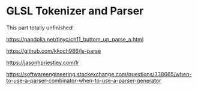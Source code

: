 # GLSL Tokenizer and Parser

This part totally unfinished!

https://pandolia.net/tinyc/ch11_buttom_up_parse_a.html

https://github.com/kkoch986/js-parse

https://jasonhpriestley.com/lr

https://softwareengineering.stackexchange.com/questions/338665/when-to-use-a-parser-combinator-when-to-use-a-parser-generator